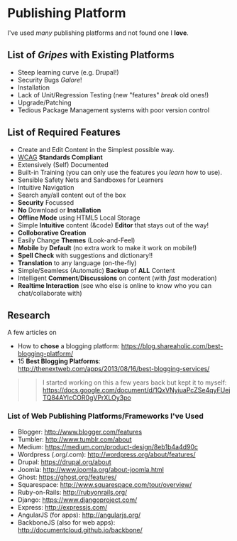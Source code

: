 # Publishing Platform

I've used *many* publishing platforms and not found one I **love**.

## List of *Gripes* with Existing Platforms

- Steep learning curve (e.g. Drupal!)
- Security Bugs *Galore*!
- Installation 
- Lack of Unit/Regression Testing (new "features" *break* old ones!)
- Upgrade/Patching
- Tedious Package Management systems with poor version control




## List of Required Features

- Create and Edit Content in the Simplest possible way.
- [WCAG](http://www.w3.org/TR/WCAG/) **Standards Compliant**
- Extensively (Self) Documented
- Built-in Training (you can only use the features you *learn* how to use).
- Sensible Safety Nets and Sandboxes for Learners
- Intuitive Navigation
- Search any/all content out of the box
- **Security** Focussed
- **No** Download or **Installation**
- **Offline Mode** using HTML5 Local Storage
- Simple **Intuitive** content (&code) **Editor** that stays out of the way!
- **Colloborative Creation**
- Easily Change **Themes** (Look-and-Feel)
- **Mobile** by **Default** (no extra work to make it work on mobile!)
- **Spell Check** with suggestions and dictionary!!
- **Translation** to any language (on-the-fly)
- Simple/Seamless (Automatic) **Backup** of **ALL** Content
- Intelligent **Comment**/**Discussions** on content (with *fast* moderation)
- **Realtime Interaction** (see who else is online to know who you can chat/collaborate with)



## Research

A few articles on 

- How to **chose** a blogging platform: https://blog.shareaholic.com/best-blogging-platform/
- 15 **Best Blogging Platforms**: http://thenextweb.com/apps/2013/08/16/best-blogging-services/





>> I started working on this a few years back but kept it to myself:
https://docs.google.com/document/d/1QxVNyiuaPcZSe4qyFUejTQ84AYlcCOR0gVPrXLOy3po

### List of Web Publishing Platforms/Frameworks I've Used

- Blogger: http://www.blogger.com/features
- Tumbler: http://www.tumblr.com/about
- Medium: https://medium.com/product-design/8eb1b4a4d90c
- Wordpress (.org/.com): http://wordpress.org/about/features/
- Drupal: https://drupal.org/about
- Joomla: http://www.joomla.org/about-joomla.html
- Ghost: https://ghost.org/features/
- Squarespace: http://www.squarespace.com/tour/overview/
- Ruby-on-Rails: http://rubyonrails.org/
- Django: https://www.djangoproject.com/
- Express: http://expressjs.com/
- AngularJS (for apps): http://angularjs.org/
- BackboneJS (also for web apps): http://documentcloud.github.io/backbone/